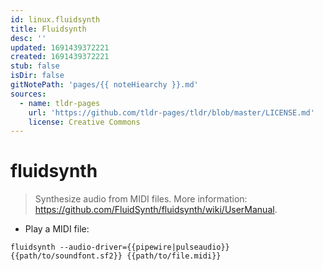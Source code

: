 ```yaml
---
id: linux.fluidsynth
title: Fluidsynth
desc: ''
updated: 1691439372221
created: 1691439372221
stub: false
isDir: false
gitNotePath: 'pages/{{ noteHiearchy }}.md'
sources:
  - name: tldr-pages
    url: 'https://github.com/tldr-pages/tldr/blob/master/LICENSE.md'
    license: Creative Commons
---
```

# fluidsynth

> Synthesize audio from MIDI files.
> More information: <https://github.com/FluidSynth/fluidsynth/wiki/UserManual>.

- Play a MIDI file:

`fluidsynth --audio-driver={{pipewire|pulseaudio}} {{path/to/soundfont.sf2}} {{path/to/file.midi}}`

